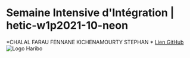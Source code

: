 # Semaine Intensive d'Intégration | hetic-w1p2021-10-neon
*CHALAL FARAU FENNANE KICHENAMOURTY STEPHAN *
[Lien GitHub](https://github.com/Benjigo93/hetic-w1p2021-10-neon)
![Logo Haribo](../../images/haribo-logo.svg)
